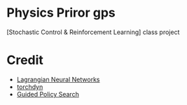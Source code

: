 # Physics Priror gps
[Stochastic Control & Reinforcement Learning] class project

# Credit
* [Lagrangian Neural Networks](https://github.com/MilesCranmer/lagrangian_nns.git)
* [torchdyn](https://github.com/DiffEqML/torchdyn.git)
* [Guided Policy Search](https://github.com/cbfinn/gps.git)
